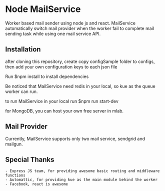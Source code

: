 # Node MailService

Worker based mail sender using node js and react. MailService automatically switch mail provider when the worker fail to complete mail sending task while using one mail service API.


## Installation
after cloning this repository, create copy configSample folder to configs, then add your own configuration keys to each json file

Run 
	$npm install
to install dependencies

Be noticed that MailService need redis in your local, so kue as the queue worker can run.

to run MailService in your local run
	$npm run start-dev

for MongoDB, you can host your own free server in mlab.


## Mail Provider
Currently, MailService supports only two mail service, sendgrid and 
mailgun.

## Special Thanks
	- Express JS team, for providing awesome basic routing and middleware functions
	- Automattic, for providing kue as the main module behind the worker
	- Facebook, react is awesome

